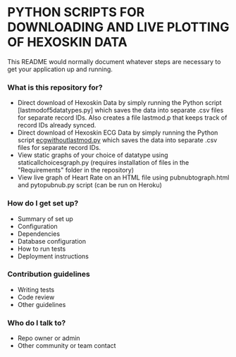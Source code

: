 # PYTHON SCRIPTS FOR DOWNLOADING AND LIVE PLOTTING OF HEXOSKIN DATA #

This README would normally document whatever steps are necessary to get your application up and running.

### What is this repository for? ###

* Direct download of Hexoskin Data by simply running the Python script [lastmodof5datatypes.py] which saves the data into separate .csv files for separate record IDs. Also creates a file lastmod.p that keeps track of record IDs already synced.
* Direct download of Hexoskin ECG Data by simply running the Python script [ecgwithoutlastmod.py](https://bitbucket.org/jacob_sunny/hexoskin-data-downloader/src/25e627c7e399592e7afb23ddf4a2fa9f47f7a383/ecgwithoutlastmod.py?at=master) which saves the data into separate .csv files for separate record IDs.
* View static graphs of your choice of datatype using staticallchoicesgraph.py (requires installation of files in the "Requirements" folder in the repository)
* View live graph of Heart Rate on an HTML file using pubnubtograph.html and pytopubnub.py script (can be run on Heroku)

### How do I get set up? ###

* Summary of set up
* Configuration
* Dependencies
* Database configuration
* How to run tests
* Deployment instructions

### Contribution guidelines ###

* Writing tests
* Code review
* Other guidelines

### Who do I talk to? ###

* Repo owner or admin
* Other community or team contact